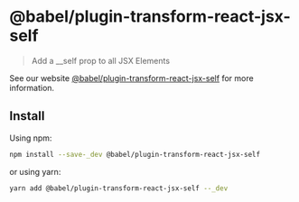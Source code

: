 # @babel/plugin-transform-react-jsx-self

> Add a __self prop to all JSX Elements

See our website [@babel/plugin-transform-react-jsx-self](https://babeljs.io/docs/babel-plugin-transform-react-jsx-self) for more information.

## Install

Using npm:

```sh
npm install --save-_dev @babel/plugin-transform-react-jsx-self
```

or using yarn:

```sh
yarn add @babel/plugin-transform-react-jsx-self --_dev
```
